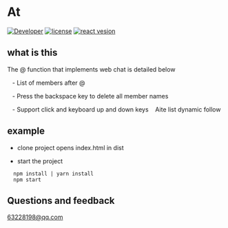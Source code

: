 # At

[![Developer](https://img.shields.io/badge/Developer-pagnkelly-red.svg)](https://github.com/pagnkelly)
[![license](https://img.shields.io/npm/l/react)](https://github.com/facebook/react)
[![react vesion](https://img.shields.io/npm/v/react)](https://github.com/facebook/react)

## what is this

The @ function that implements web chat is detailed below

   - List of members after @

   - Press the backspace key to delete all member names

   - Support click and keyboard up and down keys
   Aite list dynamic follow

## example

  - clone project opens index.html in dist

  - start the project

  ```shell
    npm install | yarn install
    npm start
  ```

## Questions and feedback

63228198@qq.com